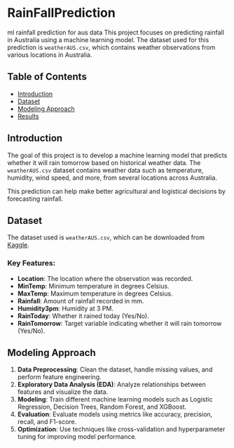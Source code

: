 # RainFallPrediction
ml rainfall prediction for aus data
This project focuses on predicting rainfall in Australia using a machine learning model. The dataset used for this prediction is `weatherAUS.csv`, which contains weather observations from various locations in Australia.

## Table of Contents
- [Introduction](#introduction)
- [Dataset](#dataset)
- [Modeling Approach](#modeling-approach)
- [Results](#results)

## Introduction
The goal of this project is to develop a machine learning model that predicts whether it will rain tomorrow based on historical weather data. The `weatherAUS.csv` dataset contains weather data such as temperature, humidity, wind speed, and more, from several locations across Australia. 

This prediction can help make better agricultural and logistical decisions by forecasting rainfall.

## Dataset
The dataset used is `weatherAUS.csv`, which can be downloaded from [Kaggle](https://www.kaggle.com/jsphyg/weather-dataset-rattle-package).

### Key Features:
- **Location**: The location where the observation was recorded.
- **MinTemp**: Minimum temperature in degrees Celsius.
- **MaxTemp**: Maximum temperature in degrees Celsius.
- **Rainfall**: Amount of rainfall recorded in mm.
- **Humidity3pm**: Humidity at 3 PM.
- **RainToday**: Whether it rained today (Yes/No).
- **RainTomorrow**: Target variable indicating whether it will rain tomorrow (Yes/No).

## Modeling Approach
1. **Data Preprocessing**: Clean the dataset, handle missing values, and perform feature engineering.
2. **Exploratory Data Analysis (EDA)**: Analyze relationships between features and visualize the data.
3. **Modeling**: Train different machine learning models such as Logistic Regression, Decision Trees, Random Forest, and XGBoost.
4. **Evaluation**: Evaluate models using metrics like accuracy, precision, recall, and F1-score.
5. **Optimization**: Use techniques like cross-validation and hyperparameter tuning for improving model performance.
